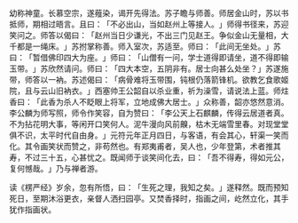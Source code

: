 幼称神童。长慕空宗，遂薤染，谒开先得法。苏子瞻与师善。师居金山时，苏以书抵师，期相过晤言。且曰：​「不必出山，当如赵州上等接人。​」师得书径来，苏迎笑问之。师答以偈曰：​「赵州当日少谦光，不出三门见赵王。争似金山无量相，大千都是一绳床。​」苏拊掌称善。师入室次，苏适至。师曰：​「此间无坐处。​」苏曰：​「暂借佛印四大为座。​」师曰：​「山僧有一问，学士道得即请坐，道不得即输玉带。​」苏欣然请问。师曰：​「四大本空，五阴非有。居士向甚么处坐？​」苏遂施带，师答以一衲。苏述偈曰：​「病骨难将玉带围，钝根仍落箭锋机。欲教乞食歌姬院，且与云山旧衲衣。​」西塞帅王公韶自以杀业重，祈为澡雪，请说法上蓝。师炷香曰：​「此香为杀人不眨眼上将军，立地成佛大居士。​」众称善，韶亦悠然意消。李公麟为师写照，师令作笑容，自为赞曰：​「李公天上石麒麟，传得云居道者真。不为拈花明大事，等闲开口笑何人。泥牛漫向风前齅，枯木无端雪里春。对现堂堂俱不识，太平时代自由身。​」元符元年正月四日，与客语，有会其心，轩渠一笑而化。其令画笑状而赞之，非苟然也。有郑夷甫者，吴人也，少年登第，术者推其寿，不过三十五，心甚忧之。既闻师于谈笑间化去，曰：​「吾不得寿，得如元公，复何憾哉。​」乃与禅者游。

读《楞严经》岁余，忽有所悟，曰：​「生死之理，我知之矣。​」遂释然。既而预知死日，至期沐浴更衣，亲督人洒扫园亭。又焚香择时，指画之间，屹然立化，其手犹作指画状。